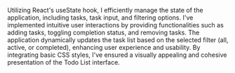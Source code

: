 Utilizing React's useState hook, I efficiently manage the state of the application, including tasks, task input, and filtering options.
I've implemented intuitive user interactions by providing functionalities such as adding tasks, toggling completion status, and removing tasks.
The application dynamically updates the task list based on the selected filter (all, active, or completed), enhancing user experience and usability.
By integrating basic CSS styles, I've ensured a visually appealing and cohesive presentation of the Todo List interface.
